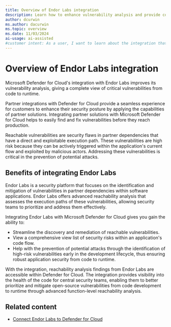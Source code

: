 ```yaml
---
title: Overview of Endor Labs integration
description: Learn how to enhance vulnerability analysis and provide comprehensive visibility of critical vulnerabilities by integrating Endor Labs with Microsoft Defender.
author: dcurwin
ms.author: dacurwin
ms.topic: overview
ms.date: 11/03/2024
ai-usage: ai-assisted
#customer intent: As a user, I want to learn about the integration that exists between Endor Labs and Microsoft Defender for Cloud so that I can enhance the existing vulnerability analysis security capabilities that are provided when Defender for Cloud for comprehensive code to runtime visibility of critical vulnerabilities.
---
```


# Overview of Endor Labs integration

Microsoft Defender for Cloud's integration with Endor Labs improves its vulnerability analysis, giving a complete view of critical vulnerabilities from code to runtime.

Partner integrations with Defender for Cloud provide a seamless experience for customers to enhance their security posture by applying the capabilities of partner solutions. Integrating partner solutions with Microsoft Defender for Cloud helps to easily find and fix vulnerabilities before they reach production.

Reachable vulnerabilities are security flaws in partner dependencies that have a direct and exploitable execution path. These vulnerabilities are high risk because they can be actively triggered within the application's current flow and exploited by malicious actors. Addressing these vulnerabilities is critical in the prevention of potential attacks.

## Benefits of integrating Endor Labs

Endor Labs is a security platform that focuses on the identification and mitigation of vulnerabilities in partner dependencies within software applications. Endor Labs offers advanced reachability analysis that assesses the execution paths of these vulnerabilities, allowing security teams to prioritize and address them effectively.

Integrating Endor Labs with Microsoft Defender for Cloud gives you gain the ability to:

- Streamline the discovery and remediation of reachable vulnerabilities.
- View a comprehensive view list of security risks within an application's code flow.
- Help with the prevention of potential attacks through the identification of high-risk vulnerabilities early in the development lifecycle, thus ensuring robust application security from code to runtime.

With the integration, reachability analysis findings from Endor Labs are accessible within Defender for Cloud. The integration provides visibility into the health of the code for central security teams, enabling them to better prioritize and mitigate open-source vulnerabilities from code development to runtime through advanced function-level reachability analysis.

## Related content

- [Connect Endor Labs to Defender for Cloud](connect-endor-labs.md)
